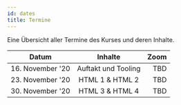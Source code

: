 ```yaml
---
id: dates
title: Termine
---
```


Eine Übersicht aller Termine des Kurses und deren Inhalte.

| Datum            |       Inhalte       | Zoom |
| ---------------- | :-----------------: | ---: |
| 16. November '20 | Auftakt und Tooling |  TBD |
| 23. November '20 |   HTML 1 & HTML 2   |  TBD |
| 30. November '20 |   HTML 3 & HTML 4   |  TBD |
